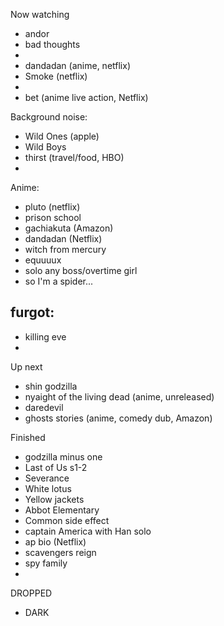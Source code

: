 Now watching
- andor
- bad thoughts 
- 
- dandadan (anime, netflix) 
- Smoke (netflix) 
-  
- bet (anime live action, Netflix) 


Background noise: 
- Wild Ones (apple)
- Wild Boys  
- thirst (travel/food, HBO) 
- 


Anime:
- pluto (netflix) 
- prison school 
- gachiakuta (Amazon) 
- dandadan (Netflix) 
- witch from mercury 
- equuuux
- solo any boss/overtime girl
- so I'm a spider... 




furgot:
- 
- killing eve
- 


Up next
- shin godzilla 
- nyaight of the living dead (anime, unreleased) 
- daredevil 
- ghosts stories (anime, comedy dub, Amazon) 




Finished
- godzilla minus one
- Last of Us s1-2
- Severance
- White lotus
- Yellow jackets
- Abbot Elementary
- Common side effect
- captain America with Han solo 
- ap bio (Netflix)
- scavengers reign
- spy family 
- 


DROPPED
- DARK
